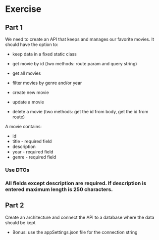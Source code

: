 # Exercise

## Part 1
We need to create an API that keeps and manages our favorite movies. It should have the option to:
* keep data in a fixed static class

* get movie by id (two methods: route param and query string)
* get all movies 
* filter movies by genre and/or year
* create new movie
* update a movie
* delete a movie (two methods: get the id from body, get the id from route)

A movie contains:
* id
* title - required field
* description
* year - required field
* genre - required field

### Use DTOs

### All fields except description are required. If description is entered maximum length is 250 characters.

## Part 2

Create an architecture and connect the API to a database where the data should be kept

* Bonus: use the appSettings.json file for the connection string

